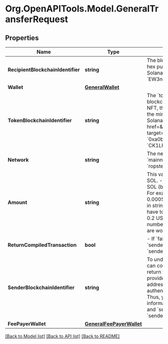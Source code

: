 
# Org.OpenAPITools.Model.GeneralTransferRequest

## Properties

Name | Type | Description | Notes
------------ | ------------- | ------------- | -------------
**RecipientBlockchainIdentifier** | **string** | The blockchain identifier of the recipient to whom you want to send a token or NFT.  On Ethereum, this is the hex public address of the recipient (e.g., &#x60;0x150865ca659204a9a0cd0da00296c6b5db441172&#x60;)  On Solana, this is the public key of the recipient (e.g., &#x60;EW3nXn7X4NTWFKWaJgxKrFNoTSkop1cBUVHA21zrfF6u&#x60;).  | 
**Wallet** | [**GeneralWallet**](GeneralWallet.md) |  | [optional] 
**TokenBlockchainIdentifier** | **string** | The &#x60;token_blockchain_identifier&#x60; identifies the token you wish to transfer.  - If you&#39;re transferring a native blockchain currency (e.g., SOL, ETH, BNB), then simply do not supply this value. - If you&#39;re transfering an NFT, then supply the token address of the NFT. On Solana, this is the &#x60;mint_address&#x60; or &#x60;mint&#x60; (the address of the mint). - If you&#39;re transfering a token, supply the token address. For Solana, you can find on this on the Solana Explorer (e.g., see &#x60;SRMuApVNdxXokk5GT7XD5cUUgXMBCoAz2LHeuAoKWRt&#x60; for &lt;a href&#x3D;\&quot;https://explorer.solana.com/address/SRMuApVNdxXokk5GT7XD5cUUgXMBCoAz2LHeuAoKWRt\&quot; target&#x3D;\&quot;_blank\&quot;&gt;Serum Token&lt;/a&gt;) for the &#x60;token_address&#x60;.  Examples: - Ethereum: &#x60;0xa0b86991c6218b36c1d19d4a2e9eb0ce3606eb48&#x60; - Solana: &#x60;CK1LHEANTu7RFqN3XMzo2AnZhyus2W1vue1njrxLEM1d&#x60; | [optional] 
**Network** | **string** | The network of the blockchain you selected  - Solana: &#x60;devnet&#x60;, &#x60;mainnet-beta&#x60; - Ethereum: &#x60;ropsten&#x60;, &#x60;mainnet&#x60;  Defaults when not provided (not applicable to path parameters): - Solana: &#x60;devnet&#x60; - Ethereum: &#x60;ropsten&#x60; | [optional] 
**Amount** | **string** | This value must be a string. What you provide here depends on if you are sending an NFT, an SPL token, or SOL.  - Native Currency (e.g., SOL, ETH, BNB): Supply this value denominated in the native currency (e.g., in SOL (but not in Lamports), or in ETH (but not in Wei)) in a string format. This does not need to be an integer. For example, if you want to send 0.0005 SOL, then &#x60;amount &#x3D; \&quot;0.0005\&quot;&#x60;. If you want to send 0.0005 ETH, then &#x60;amount &#x3D; \&quot;0.0005\&quot;&#x60;. - NFT: This must be &#x60;1&#x60;. - Token: This must be an integer in string format. To convert from what you see on a wallet UI (e.g., 1 ATLAS, 1 USDC) to an integer value, you have to multiply that value by 10^&lt;i&gt;x&lt;/i&gt; where &lt;i&gt;x&lt;/i&gt; is the number of decimals. For example, to transfer 0.2 USDC, if USDC uses 6 decimals, then the amount is 0.2 * 10^6 &#x3D; 200000.    - For Solana, you can get the number of decimals for a given SPL token &lt;a href&#x3D;\&quot;#operation/solanaGetSPLToken\&quot;&gt;here&lt;/a&gt;. We are working on analogues of this endpoint for other blockchains. | [optional] [default to "1"]
**ReturnCompiledTransaction** | **bool** | - If &#x60;false&#x60;, we sign and submit the transaction (&#x60;wallet&#x60; is required in this case; do not provide a value for &#x60;sender_blockchain_identifier&#x60;).  - If &#x60;true&#x60;, we compile the transaction (either &#x60;wallet&#x60; or &#x60;sender_blockchain_identifier&#x60; is required in this case; do not provide both).    | [optional] [default to false]
**SenderBlockchainIdentifier** | **string** | To understand the purpose of &#x60;sender_blockchain_identifier&#x60; first note the following: There are two ways you can complete a transfer transaction:  - (1) we complete it for you with your &#x60;wallet&#x60; information or  - (2) we return the raw instruction data that you can sign and submit yourself (no private keys required).  When you provide your &#x60;wallet&#x60; authentication, we are able to determine your wallet&#39;s blockchain identifier (public key or address) which is the sender public key of the transaction.  When you are not providing your &#x60;wallet&#x60; as authentication, we still need the &#x60;sender_blockchain_identifier&#x60; to be able to return the compiled transaction. Thus, you provide &#x60;sender_blockchain_identifier&#x60; if and only if you are not providing &#x60;wallet&#x60; authentication information **and** you are returning a compiled transaction.  You will receive an error if you provide both &#x60;wallet&#x60; and &#x60;sender_blockchain_identifier&#x60;. You will receive an error if you provide neither &#x60;wallet&#x60; nor &#x60;sender_blockchain_identifier&#x60;. | [optional] [default to "null"]
**FeePayerWallet** | [**GeneralFeePayerWallet**](GeneralFeePayerWallet.md) |  | [optional] 

[[Back to Model list]](../README.md#documentation-for-models)
[[Back to API list]](../README.md#documentation-for-api-endpoints)
[[Back to README]](../README.md)

